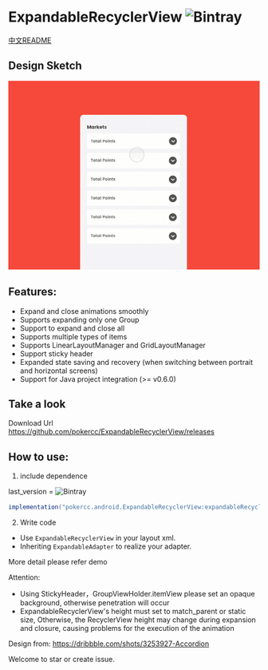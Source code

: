 # ExpandableRecyclerView ![Bintray](https://img.shields.io/bintray/v/pokercc/android/ExpandableRecyclerView)
[中文README](./README_CN.md)
## Design Sketch

![](./img/accordion.gif)

## Features:
- Expand and close animations smoothly
- Supports expanding only one Group
- Support to expand and close all
- Supports multiple types of items
- Supports LinearLayoutManager and GridLayoutManager
- Support sticky header
- Expanded state saving and recovery (when switching between portrait and horizontal screens)
- Support for Java project integration (>= v0.6.0)

## Take a look
Download Url https://github.com/pokercc/ExpandableRecyclerView/releases

## How to use:
1. include dependence

last_version = ![Bintray](https://img.shields.io/bintray/v/pokercc/android/ExpandableRecyclerView)

```gradle
implementation("pokercc.android.ExpandableRecyclerView:expandableRecyclerView:${last_version}")

```

2. Write code
- Use `ExpandableRecyclerView` in your layout xml.
- Inheriting `ExpandableAdapter` to realize your adapter.

More detail please refer demo

Attention:
- Using StickyHeader，GroupViewHolder.itemView please set an opaque background, otherwise penetration will occur
- ExpandableRecyclerView's height must set to match_parent or static size, Otherwise, the RecyclerView height may change during expansion and closure, causing problems for the execution of the animation

Design from: https://dribbble.com/shots/3253927-Accordion

Welcome to star or create issue.